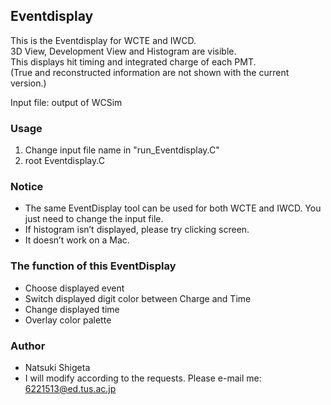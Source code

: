 ## Eventdisplay
This is the Eventdisplay for WCTE and IWCD.  
3D View, Development View and Histogram are visible.  
This displays hit timing and integrated charge of each PMT.  
(True and reconstructed information are not shown with the current version.)

Input file: output of WCSim

### Usage
1. Change input file name in "run_Eventdisplay.C"
2. root Eventdisplay.C

### Notice
* The same EventDisplay tool can be used for both WCTE and IWCD. You just need to change the input file.  
* If histogram isn’t displayed, please try clicking screen.  
* It doesn’t work on a Mac.  

### The function of this EventDisplay
* Choose displayed event  
* Switch displayed digit color between Charge and Time  
* Change displayed time  
* Overlay color palette  

### Author
* Natsuki Shigeta
* I will modify according to the requests. Please e-mail me: 6221513@ed.tus.ac.jp
